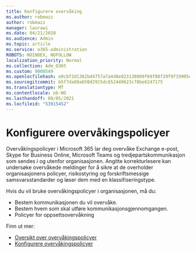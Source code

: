 ```yaml
---
title: Konfigurere overvåking
ms.author: robmazz
author: robmazz
manager: laurawi
ms.date: 04/21/2020
ms.audience: Admin
ms.topic: article
ms.service: o365-administration
ROBOTS: NOINDEX, NOFOLLOW
localization_priority: Normal
ms.collection: Adm_O365
ms.custom: 9000549
ms.openlocfilehash: e0cbf3d1382bd4757a7a4d8e923138009f69f80f29f9f19905c88ea37ac1f0cd
ms.sourcegitcommit: b5f7da89a650d2915dc652449623c78be6247175
ms.translationtype: MT
ms.contentlocale: nb-NO
ms.lasthandoff: 08/05/2021
ms.locfileid: "53915452"
---
```

# <a name="configure-supervision-policies"></a>Konfigurere overvåkingspolicyer

Overvåkingspolicyer i Microsoft 365 lar deg overvåke Exchange e-post, Skype for Business Online, Microsoft Teams og tredjepartskommunikasjon som sendes i og utenfor organisasjonen. Angitte korrekturlesere kan undersøke overvåkede meldinger for å sikre at de overholder organisasjonens policyer, risikostyring og forskriftsmessige samsvarsstandarder og løser dem med en klassifiseringstype.

Hvis du vil bruke overvåkingspolicyer i organisasjonen, må du:

- Bestem kommunikasjonen du vil overvåke.
- Bestem hvem som skal utføre kommunikasjonsgjennomgangen.
- Policyer for oppsettsovervåkning

Finn ut mer:

- [Oversikt over overvåkingspolicyer](https://docs.microsoft.com/microsoft-365/compliance/supervision-policies)
- [Konfigurere overvåkingspolicyer](https://docs.microsoft.com/microsoft-365/compliance/configure-supervision-policies)
